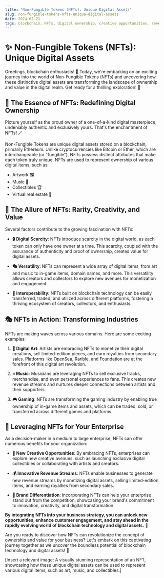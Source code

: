 ```yaml
---
title: "Non-Fungible Tokens (NFTs): Unique Digital Assets"
slug: non-fungible-tokens-nfts-unique-digital-assets
date: 2024-05-21
tags: blockchain, NFTs, digital ownership, creative opportunities, revenue streams
---
```


# ✨ Non-Fungible Tokens (NFTs): Unique Digital Assets

Greetings, blockchain enthusiasts! 🙌 Today, we're embarking on an exciting journey into the world of Non-Fungible Tokens (NFTs) and uncovering how these distinctive digital assets are transforming the landscape of ownership and value in the digital realm. Get ready for a thrilling exploration! 🚀

## 🎨 The Essence of NFTs: Redefining Digital Ownership

Picture yourself as the proud owner of a one-of-a-kind digital masterpiece, undeniably authentic and exclusively yours. That's the enchantment of NFTs! 🪄

Non-Fungible Tokens are unique digital assets stored on a blockchain, primarily Ethereum. Unlike cryptocurrencies like Bitcoin or Ether, which are interchangeable (or "fungible"), NFTs possess distinct attributes that make each token truly unique. NFTs are used to represent ownership of various digital items, such as:

- Artwork 🖼️
- Music 🎵
- Collectibles 🏆
- Virtual real estate 🏰

## 🌟 The Allure of NFTs: Rarity, Creativity, and Value

Several factors contribute to the growing fascination with NFTs:

- **🔒 Digital Scarcity**: NFTs introduce scarcity in the digital world, as each token can only have one owner at a time. This scarcity, coupled with the assurance of authenticity and proof of ownership, creates value for digital assets.

- **🎭 Versatility**: NFTs can represent a wide array of digital items, from art and music to in-game items, domain names, and more. This versatility allows creators and collectors to explore new avenues for monetization and engagement.

- **🔗 Interoperability**: NFTs built on blockchain technology can be easily transferred, traded, and utilized across different platforms, fostering a thriving ecosystem of creators, collectors, and enthusiasts.

## 🎭 NFTs in Action: Transforming Industries

NFTs are making waves across various domains. Here are some exciting examples:

1. **🎨 Digital Art**: Artists are embracing NFTs to monetize their digital creations, sell limited-edition pieces, and earn royalties from secondary sales. Platforms like OpenSea, Rarible, and Foundation are at the forefront of this digital art revolution.

2. **🎶 Music**: Musicians are leveraging NFTs to sell exclusive tracks, merchandise, and even personal experiences to fans. This creates new revenue streams and nurtures deeper connections between artists and their supporters.

3. **🎮 Gaming**: NFTs are transforming the gaming industry by enabling true ownership of in-game items and assets, which can be traded, sold, or transferred across different games and platforms.

## 💼 Leveraging NFTs for Your Enterprise

As a decision-maker in a medium to large enterprise, NFTs can offer numerous benefits for your organization:

- **🎨 New Creative Opportunities**: By embracing NFTs, enterprises can explore new creative avenues, such as launching exclusive digital collectibles or collaborating with artists and creators.

- **💰 Innovative Revenue Streams**: NFTs enable businesses to generate new revenue streams by monetizing digital assets, selling limited-edition items, and earning royalties from secondary sales.

- **💼 Brand Differentiation**: Incorporating NFTs can help your enterprise stand out from the competition, showcasing your brand's commitment to innovation, creativity, and digital transformation.

**By integrating NFTs into your business strategy, you can unlock new opportunities, enhance customer engagement, and stay ahead in the rapidly evolving world of blockchain technology and digital assets.** 💎

Are you ready to discover how NFTs can revolutionize the concept of ownership and value for your business? Let's embark on this captivating journey together as we uncover the boundless potential of blockchain technology and digital assets! 🚀

[Insert a relevant image: A visually stunning representation of an NFT, showcasing how these unique digital assets can be used to represent various digital items, such as art, music, and collectibles.]
